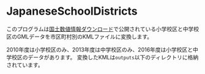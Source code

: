 # JapaneseSchoolDistricts

このプログラムは[国土数値情報ダウンロード](https://nlftp.mlit.go.jp/ksj/)で公開されている小学校区と中学校区のGMLデータを市区町村別のKMLファイルに変換します。

2010年度は小学校区のみ、2013年度は中学校区のみ、2016年度は小学校区と中学校区のデータがあります。
変換したKMLは`outputs`以下のディレクトリに格納されています。
